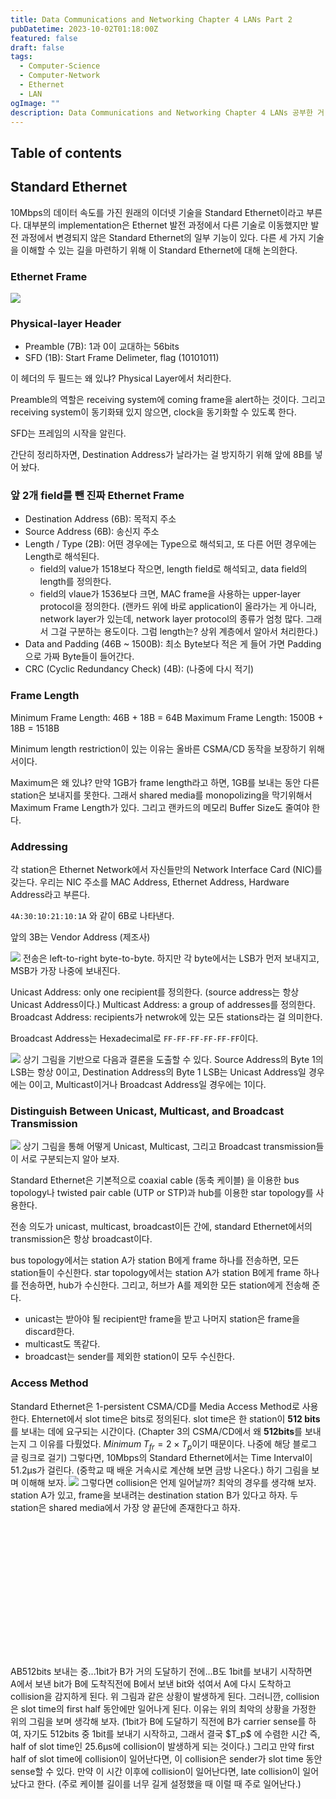 ```yaml
---
title: Data Communications and Networking Chapter 4 LANs Part 2
pubDatetime: 2023-10-02T01:18:00Z
featured: false
draft: false
tags:
  - Computer-Science
  - Computer-Network
  - Ethernet
  - LAN
ogImage: ""
description: Data Communications and Networking Chapter 4 LANs 공부한 거 정리
---
```


## Table of contents

## Standard Ethernet

10Mbps의 데이터 속도를 가진 원래의 이더넷 기술을 Standard Ethernet이라고 부른다.
대부분의 implementation은 Ethernet 발전 과정에서 다른 기술로 이동했지만 발전 과정에서 변경되지 않은 Standard Ethernet의 일부 기능이 있다.
다른 세 가지 기술을 이해할 수 있는 길을 마련하기 위해 이 Standard Ethernet에 대해 논의한다.

### Ethernet Frame

![](/src/assets/image/data-communications-and-networking-chapter-4-lans-part2-1696177248832.jpeg)

### Physical-layer Header

- Preamble (7B): 1과 0이 교대하는 56bits
- SFD (1B): Start Frame Delimeter, flag (10101011)

이 헤더의 두 필드는 왜 있냐? Physical Layer에서 처리한다.

Preamble의 역할은 receiving system에 coming frame을 alert하는 것이다. 그리고 receiving system이 동기화돼 있지 않으면, clock을 동기화할 수 있도록 한다.

SFD는 프레임의 시작을 알린다.

간단히 정리하자면, Destination Address가 날라가는 걸 방지하기 위해 앞에 8B를 넣어 놨다.

### 앞 2개 field를 뺀 진짜 Ethernet Frame

- Destination Address (6B): 목적지 주소
- Source Address (6B): 송신지 주소
- Length / Type (2B): 어떤 경우에는 Type으로 해석되고, 또 다른 어떤 경우에는 Length로 해석된다.
  - field의 value가 1518보다 작으면, length field로 해석되고, data field의 length를 정의한다.
  - field의 vlaue가 1536보다 크면, MAC frame을 사용하는 upper-layer protocol을 정의한다. (랜카드 위에 바로 application이 올라가는 게 아니라, network layer가 있는데, network layer protocol의 종류가 엄청 많다. 그래서 그걸 구분하는 용도이다. 그럼 length는? 상위 계층에서 알아서 처리한다.)
- Data and Padding (46B ~ 1500B): 최소 Byte보다 적은 게 들어 가면 Padding으로 가짜 Byte들이 들어간다.
- CRC (Cyclic Redundancy Check) (4B): (나중에 다시 적기)

### Frame Length

Minimum Frame Length: 46B + 18B = 64B
Maximum Frame Length: 1500B + 18B = 1518B

Minimum length restriction이 있는 이유는 올바른 CSMA/CD 동작을 보장하기 위해서이다.

Maximum은 왜 있냐? 만약 1GB가 frame length라고 하면, 1GB를 보내는 동안 다른 station은 보내지를 못한다.
그래서 shared media를 monopolizing을 막기위해서 Maximum Frame Length가 있다.
그리고 랜카드의 메모리 Buffer Size도 줄여야 한다.

### Addressing

각 station은 Ethernet Network에서 자신들만의 Network Interface Card (NIC)를 갖는다.
우리는 NIC 주소를 MAC Address, Ethernet Address, Hardware Address라고 부른다.

`4A:30:10:21:10:1A` 와 같이 6B로 나타낸다.

앞의 3B는 Vendor Address (제조사)

![](/src/assets/image/data-communications-and-networking-chapter-4-lans-part2-1696220119713.jpeg)
전송은 left-to-right byte-to-byte. 하지만 각 byte에서는 LSB가 먼저 보내지고, MSB가 가장 나중에 보내진다.

Unicast Address: only one recipient를 정의한다. (source address는 항상 Unicast Address이다.)
Multicast Address: a group of addresses를 정의한다.
Broadcast Address: recipients가 netwrok에 있는 모든 stations라는 걸 의미한다.

Broadcast Address는 Hexadecimal로 `FF-FF-FF-FF-FF-FF`이다.

![](/src/assets/image/data-communications-and-networking-chapter-4-lans-part2-1696223467557.jpeg)
상기 그림을 기반으로 다음과 결론을 도출할 수 있다.
Source Address의 Byte 1의 LSB는 항상 0이고, Destination Address의 Byte 1 LSB는 Unicast Address일 경우에는 0이고, Multicast이거나 Broadcast Address일 경우에는 1이다.

### Distinguish Between Unicast, Multicast, and Broadcast Transmission

![](/src/assets/image/data-communications-and-networking-chapter-4-lans-part2-1696223903316.jpeg)
상기 그림을 통해 어떻게 Unicast, Multicast, 그리고 Broadcast transmission들이 서로 구분되는지 알아 보자.

Standard Ethernet은 기본적으로 coaxial cable (동축 케이블) 을 이용한 bus topology나 twisted pair cable (UTP or STP)과 hub를 이용한 star topology를 사용한다.

전송 의도가 unicast, multicast, broadcast이든 간에, standard Ethernet에서의 transmission은 항상 broadcast이다.

bus topology에서는 station A가 station B에게 frame 하나를 전송하면, 모든 station들이 수신한다.
star topology에서는 station A가 station B에게 frame 하나를 전송하면, hub가 수신한다.
그리고, 허브가 A를 제외한 모든 station에게 전송해 준다.

- unicast는 받아야 될 recipient만 frame을 받고 나머지 station은 frame을 discard한다.
- multicast도 똑같다.
- broadcast는 sender를 제외한 station이 모두 수신한다.

### Access Method

Standard Ethernet은 1-persistent CSMA/CD를 Media Access Method로 사용한다.
Ehternet에서 slot time은 bits로 정의된다.
slot time은 한 station이 **512 bits**를 보내는 데에 요구되는 시간이다. (Chapter 3의 CSMA/CD에서 왜 **512bits**를 보내는지 그 이유를 다뤘었다. $Minimum\;T_{fr}=2 \times T_p$이기 때문이다. 나중에 해당 블로그 글 링크로 걸기)
그렇다면, 10Mbps의 Standard Ethernet에서는 Time Interval이 51.2μs가 걸린다. (중학교 때 배운 거속시로 계산해 보면 금방 나온다.)
하기 그림을 보며 이해해 보자.
![](/src/assets/image/data-communications-and-networking-chapter-4-lans-part2-1696230966046.jpeg)
그렇다면 collision은 언제 일어날까?
최악의 경우를 생각해 보자.
station A가 있고, frame을 보내려는 destination station B가 있다고 하자.
두 station은 shared media에서 가장 양 끝단에 존재한다고 하자.
<svg version="1.1" xmlns="http://www.w3.org/2000/svg" viewBox="0 0 880.529804218703 397.903763069968" width="880.529804218703" height="397.903763069968">

  <!-- svg-source:excalidraw -->

  <defs>
    <style class="style-fonts">
      @font-face {
        font-family: "Virgil";
        src: url("https://excalidraw.com/Virgil.woff2");
      }
      @font-face {
        font-family: "Cascadia";
        src: url("https://excalidraw.com/Cascadia.woff2");
      }
    </style>
    
  </defs>
  <rect x="0" y="0" width="880.529804218703" height="397.903763069968" fill="#ffffff"></rect><g stroke-linecap="round" transform="translate(80.3967444550641 116.2195316642393) rotate(0 65.32817885429944 65.32817885429944)"><path d="M32 0 M32 0 C55.98 -1.58, 82.93 -1.92, 98.66 0 M32 0 C49.41 0.16, 68.92 -0.13, 98.66 0 M98.66 0 C121.64 1.07, 129.38 11.16, 130.66 32 M98.66 0 C118.96 -1.15, 131.03 11.34, 130.66 32 M130.66 32 C132.76 48.35, 131.05 66.49, 130.66 98.66 M130.66 32 C131.35 56.21, 130.06 80.65, 130.66 98.66 M130.66 98.66 C130.52 120.18, 121.42 129.97, 98.66 130.66 M130.66 98.66 C132.52 119.46, 121.53 128.79, 98.66 130.66 M98.66 130.66 C77.38 132.39, 51.26 129.62, 32 130.66 M98.66 130.66 C76.51 130.94, 52.54 130.86, 32 130.66 M32 130.66 C10.67 132.57, 1 120.74, 0 98.66 M32 130.66 C9.19 132.45, 0.21 120.68, 0 98.66 M0 98.66 C0.46 78.46, -1.7 60.41, 0 32 M0 98.66 C0.87 83.02, -0.35 68.56, 0 32 M0 32 C1.43 11.37, 9.36 -0.79, 32 0 M0 32 C-0.19 11.99, 11.52 -1.39, 32 0" stroke="#1e1e1e" stroke-width="1" fill="none"></path></g><g transform="translate(140.72492330936353 169.54771051853874) rotate(0 5 12)"><text x="5" y="0" font-family="LocalFont, Segoe UI Emoji" font-size="20px" fill="#1e1e1e" text-anchor="middle" style="white-space: pre;" direction="ltr" dominant-baseline="text-before-edge">A</text></g><g stroke-linecap="round" transform="translate(739.8734465101041 127.48301077704951) rotate(0 65.32817885429944 65.32817885429944)"><path d="M32 0 M32 0 C50.07 1.46, 69.76 0.36, 98.66 0 M32 0 C51.43 0.79, 72.18 -0.44, 98.66 0 M98.66 0 C120.78 1.1, 132.32 10.71, 130.66 32 M98.66 0 C119.04 1.62, 128.67 11, 130.66 32 M130.66 32 C131.59 57.24, 131.05 84.11, 130.66 98.66 M130.66 32 C129.9 50.89, 129.81 67.55, 130.66 98.66 M130.66 98.66 C128.71 119.17, 120.4 132.38, 98.66 130.66 M130.66 98.66 C132.01 122, 121.93 129.35, 98.66 130.66 M98.66 130.66 C72.66 129.14, 48.26 132.05, 32 130.66 M98.66 130.66 C78.67 131.52, 58.58 130.51, 32 130.66 M32 130.66 C11.52 129.2, 1.77 121.04, 0 98.66 M32 130.66 C11.45 130.59, -2.28 120.64, 0 98.66 M0 98.66 C-0.27 76.39, -1.79 52.32, 0 32 M0 98.66 C-0.32 77.02, -0.55 53.86, 0 32 M0 32 C1.28 11.1, 11.44 -1.79, 32 0 M0 32 C2.15 11.64, 9.38 0.83, 32 0" stroke="#1e1e1e" stroke-width="1" fill="none"></path></g><g transform="translate(800.2016253644036 180.81118963134895) rotate(0 5 12)"><text x="5" y="0" font-family="LocalFont, Segoe UI Emoji" font-size="20px" fill="#1e1e1e" text-anchor="middle" style="white-space: pre;" direction="ltr" dominant-baseline="text-before-edge">B</text></g><g stroke-linecap="round"><g transform="translate(211.61627611930345 195.62705940955158) rotate(0 262.82064081726287 0.278589320376625)"><path d="M-1.04 -0.29 C86.25 -0.06, 436.88 0.45, 524.48 0.91 M0.61 -1.48 C88.2 -1.08, 438.96 1.7, 526.68 2.04" stroke="#1e1e1e" stroke-width="1" fill="none"></path></g></g><mask></mask><g stroke-linecap="round" transform="translate(10 10) rotate(0 147.8331633556345 50)"><path d="M25 0 M25 0 C120.57 2.2, 216.04 0.22, 270.67 0 M25 0 C101.76 -1.33, 178.11 -1.67, 270.67 0 M270.67 0 C285.92 -1.69, 297.54 6.52, 295.67 25 M270.67 0 C288.63 -1.37, 297.51 10.32, 295.67 25 M295.67 25 C293.3 43.14, 296.86 62.07, 295.67 75 M295.67 25 C295.19 35.11, 295.65 46.85, 295.67 75 M295.67 75 C295.43 90.14, 285.37 102, 270.67 100 M295.67 75 C294.32 90.3, 286.48 99.4, 270.67 100 M270.67 100 C180.14 99.45, 91.94 101.41, 25 100 M270.67 100 C220.49 100.19, 172.29 100.84, 25 100 M25 100 C7 100.59, 1.94 91.61, 0 75 M25 100 C6.68 98.25, 0.32 92.82, 0 75 M0 75 C-0.33 58.51, -1.48 44.39, 0 25 M0 75 C0.13 57.41, 0.56 41.73, 0 25 M0 25 C-0.97 6.82, 8.06 1.31, 25 0 M0 25 C-0.97 8.67, 6.52 -0.3, 25 0" stroke="#1e1e1e" stroke-width="1" fill="none"></path></g><g transform="translate(57.8331633556345 48) rotate(0 100 12)"><text x="100" y="0" font-family="LocalFont, Segoe UI Emoji" font-size="20px" fill="#1e1e1e" text-anchor="middle" style="white-space: pre;" direction="ltr" dominant-baseline="text-before-edge">512bits 보내는 중...</text></g><g stroke-linecap="round"><g transform="translate(220.06388545391127 179.8581886516174) rotate(0 254.41501202340757 -1.530123538564041)"><path d="M-1.16 -0.49 C83.65 -0.75, 422.72 -0.87, 507.71 -0.88 M0.43 -1.79 C85.72 -2.45, 425.37 -2.49, 509.99 -2.57" stroke="#1e1e1e" stroke-width="1" fill="none"></path></g><g transform="translate(220.06388545391127 179.8581886516174) rotate(0 254.41501202340757 -1.530123538564041)"><path d="M480.99 6.32 C488.86 6.29, 495.15 2.3, 509.3 -3.51 M481.85 6.78 C489.28 4.51, 497.24 1.79, 510.57 -2.77" stroke="#1e1e1e" stroke-width="1" fill="none"></path></g><g transform="translate(220.06388545391127 179.8581886516174) rotate(0 254.41501202340757 -1.530123538564041)"><path d="M480.98 -14.2 C488.97 -10.04, 495.27 -9.84, 509.3 -3.51 M481.83 -13.74 C489.28 -10.24, 497.24 -7.18, 510.57 -2.77" stroke="#1e1e1e" stroke-width="1" fill="none"></path></g></g><mask></mask><g transform="translate(251.60162696977994 142.420141978579) rotate(0 160 12)"><text x="0" y="0" font-family="LocalFont, Segoe UI Emoji" font-size="20px" fill="#1e1e1e" text-anchor="start" style="white-space: pre;" direction="ltr" dominant-baseline="text-before-edge">1bit가 B가 거의 도달하기 전에...</text></g><g stroke-linecap="round"><g transform="translate(730.2994892642156 226.0384530141394) rotate(0 -254.65303044647447 -1.961345811072917)"><path d="M0.42 0.54 C-84.51 -0.34, -423.79 -3.69, -508.89 -4.46 M-0.82 -0.23 C-85.95 -1.06, -425.23 -3.01, -509.72 -3.49" stroke="#1e1e1e" stroke-width="1" fill="none"></path></g><g transform="translate(730.2994892642156 226.0384530141394) rotate(0 -254.65303044647447 -1.961345811072917)"><path d="M-480.58 -13.22 C-493.26 -11.64, -502.64 -6.53, -509.06 -2.64 M-480.72 -13.9 C-487.99 -11.9, -492.46 -9.05, -510.11 -2.5" stroke="#1e1e1e" stroke-width="1" fill="none"></path></g><g transform="translate(730.2994892642156 226.0384530141394) rotate(0 -254.65303044647447 -1.961345811072917)"><path d="M-480.7 7.3 C-493.47 1.58, -502.81 -0.61, -509.06 -2.64 M-480.84 6.63 C-488 4.35, -492.44 2.93, -510.11 -2.5" stroke="#1e1e1e" stroke-width="1" fill="none"></path></g></g><mask></mask><g transform="translate(297.2187173766614 238.7228883931066) rotate(0 130 12)"><text x="0" y="0" font-family="LocalFont, Segoe UI Emoji" font-size="20px" fill="#1e1e1e" text-anchor="start" style="white-space: pre;" direction="ltr" dominant-baseline="text-before-edge">B도 1bit를 보내기 시작하면</text></g><g transform="translate(211.05310216366303 315.903763069968) rotate(0 205 36)"><text x="0" y="0" font-family="LocalFont, Segoe UI Emoji" font-size="20px" fill="#1e1e1e" text-anchor="start" style="white-space: pre;" direction="ltr" dominant-baseline="text-before-edge">A에서 보낸 bit가 B에 도착직전에 </text><text x="0" y="24" font-family="LocalFont, Segoe UI Emoji" font-size="20px" fill="#1e1e1e" text-anchor="start" style="white-space: pre;" direction="ltr" dominant-baseline="text-before-edge">B에서 보낸 bit와 섞여서 A에 다시 도착하고</text><text x="0" y="48" font-family="LocalFont, Segoe UI Emoji" font-size="20px" fill="#1e1e1e" text-anchor="start" style="white-space: pre;" direction="ltr" dominant-baseline="text-before-edge">collision을 감지하게 된다.</text></g></svg>
  위 그림과 같은 상황이 발생하게 된다.
  그러니깐, collision은 slot time의 first half 동안에만 일어나게 된다.
  이유는 위의 최악의 상황을 가정한 위의 그림을 보며 생각해 보자. (1bit가 B에 도달하기 직전에 B가 carrier sense를 하여, 자기도 512bits 중 1bit를 보내기 시작하고, 그래서 결국 $T_p$ 에 수렴한 시간 즉, half of slot time인 25.6μs에 collision이 발생하게 되는 것이다.)
  그리고 만약 first half of slot time에 collision이 일어난다면, 이 collision은 sender가 slot time 동안 sense할 수 있다.
  만약 이 시간 이후에 collision이 일어난다면, late collision이 일어났다고 한다. (주로 케이블 길이를 너무 길게 설정했을 때 이럴 때 주로 일어난다.)
